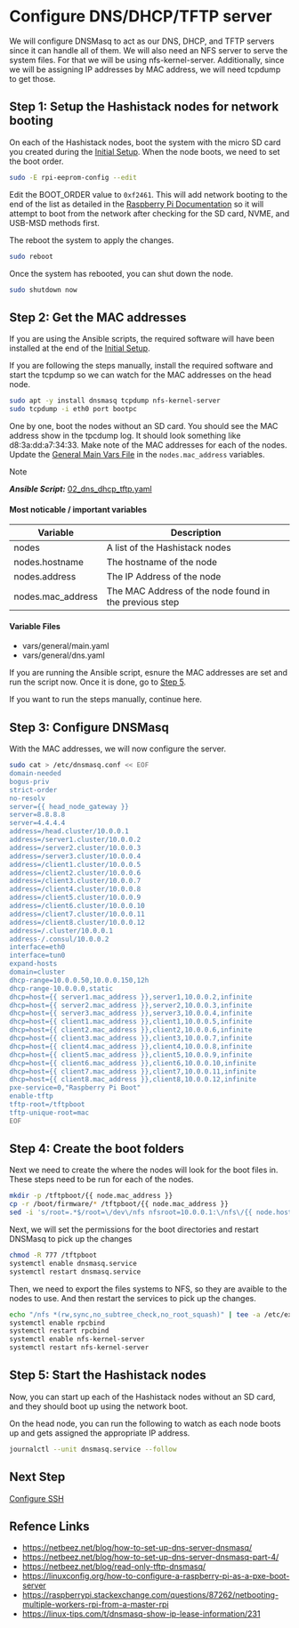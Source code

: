 # Configure DNS/DHCP/TFTP server

We will configure DNSMasq to act as our DNS, DHCP, and TFTP servers since
it can handle all of them. We will also need an NFS server to serve the
system files. For that we will be using nfs-kernel-server. Additionally,
since we will be assigning IP addresses by MAC address, we will need
tcpdump to get those.

## Step 1: Setup the Hashistack nodes for network booting

On each of the Hashistack nodes, boot the system with the micro SD card
you created during the [Initial Setup](01_initial_setup.md#step-3-create-sd-card).
When the node boots, we need to set the boot order.

```bash
sudo -E rpi-eeprom-config --edit
```

Edit the BOOT_ORDER value to `0xf2461`. This will add network booting to
the end of the list as detailed in the
[Raspberry Pi Documentation](https://www.raspberrypi.com/documentation/computers/raspberry-pi.html#raspberry-pi-bootloader-configuration)
so it will attempt to boot from the network after checking for the SD card,
NVME, and USB-MSD methods first.

The reboot the system to apply the changes.

```bash
sudo reboot
```

Once the system has rebooted, you can shut down the node.

```bash
sudo shutdown now
```

## Step 2: Get the MAC addresses

If you are using the Ansible scripts, the required software will have
been installed at the end of the [Initial Setup](01_initial_setup.md#step-41-setup-static-ip-address-for-head-node).

If you are following the steps manually, install the required software
and start the tcpdump so we can watch for the MAC addresses on the head
node.

```bash
sudo apt -y install dnsmasq tcpdump nfs-kernel-server
sudo tcpdump -i eth0 port bootpc
```

One by one, boot the nodes without an SD card. You should see the MAC
address show in the tpcdump log. It should look something like
d8:3a:dd:a7:34:33. Make note of the MAC addresses for each of the nodes.
Update the [General Main Vars File](../../vars/general/main.yaml) in the
`nodes.mac_address` variables.

> [!NOTE]  
> **_Ansible Script:_** [02_dns_dhcp_tftp.yaml](../02_dns_dhcp_tftp.yaml)

#### Most noticable / important variables

| Variable          | Description                                            |
| ----------------- | ------------------------------------------------------ |
| nodes             | A list of the Hashistack nodes                         |
| nodes.hostname    | The hostname of the node                               |
| nodes.address     | The IP Address of the node                             |
| nodes.mac_address | The MAC Address of the node found in the previous step |

#### Variable Files

-   vars/general/main.yaml
-   vars/general/dns.yaml

If you are running the Ansible script, esnure the MAC addresses are set
and run the script now. Once it is done, go to [Step 5](#step-5-start-the-hashistack-nodes).

If you want to run the steps manually, continue here.

## Step 3: Configure DNSMasq

With the MAC addresses, we will now configure the server.

```bash
sudo cat > /etc/dnsmasq.conf << EOF
domain-needed
bogus-priv
strict-order
no-resolv
server={{ head_node_gateway }}
server=8.8.8.8
server=4.4.4.4
address=/head.cluster/10.0.0.1
address=/server1.cluster/10.0.0.2
address=/server2.cluster/10.0.0.3
address=/server3.cluster/10.0.0.4
address=/client1.cluster/10.0.0.5
address=/client2.cluster/10.0.0.6
address=/client3.cluster/10.0.0.7
address=/client4.cluster/10.0.0.8
address=/client5.cluster/10.0.0.9
address=/client6.cluster/10.0.0.10
address=/client7.cluster/10.0.0.11
address=/client8.cluster/10.0.0.12
address=/.cluster/10.0.0.1
address-/.consul/10.0.0.2
interface=eth0
interface=tun0
expand-hosts
domain=cluster
dhcp-range=10.0.0.50,10.0.0.150,12h
dhcp-range-10.0.0.0,static
dhcp=host={{ server1.mac_address }},server1,10.0.0.2,infinite
dhcp=host={{ server2.mac_address }},server2,10.0.0.3,infinite
dhcp=host={{ server3.mac_address }},server3,10.0.0.4,infinite
dhcp=host={{ client1.mac_address }},client1,10.0.0.5,infinite
dhcp=host={{ client2.mac_address }},client2,10.0.0.6,infinite
dhcp=host={{ client3.mac_address }},client3,10.0.0.7,infinite
dhcp=host={{ client4.mac_address }},client4,10.0.0.8,infinite
dhcp=host={{ client5.mac_address }},client5,10.0.0.9,infinite
dhcp=host={{ client6.mac_address }},client6,10.0.0.10,infinite
dhcp=host={{ client7.mac_address }},client7,10.0.0.11,infinite
dhcp=host={{ client8.mac_address }},client8,10.0.0.12,infinite
pxe-service=0,"Raspberry Pi Boot"
enable-tftp
tftp-root=/tftpboot
tftp-unique-root=mac
EOF
```

## Step 4: Create the boot folders

Next we need to create the where the nodes will look for the boot files in.
These steps need to be run for each of the nodes.

```bash
mkdir -p /tftpboot/{{ node.mac_address }}
cp -r /boot/firmware/* /tftpboot/{{ node.mac_address }}
sed -i 's/root=.*$/root=\/dev\/nfs nfsroot=10.0.0.1:\/nfs\/{{ node.hostname }},vers=3 rw ip=dhcp rootwait elevator=deadline/' /tftpboot/{{ node.mac_address }}/cmdline.txt
```

Next, we will set the permissions for the boot directories and restart
DNSMasq to pick up the changes

```bash
chmod -R 777 /tftpboot
systemctl enable dnsmasq.service
systemctl restart dnsmasq.service
```

Then, we need to export the files systems to NFS, so they are avaible to
the nodes to use. And then restart the services to pick up the changes.

```bash
echo "/nfs *(rw,sync,no_subtree_check,no_root_squash)" | tee -a /etc/exports
systemctl enable rpcbind
systemctl restart rpcbind
systemctl enable nfs-kernel-server
systemctl restart nfs-kernel-server
```

## Step 5: Start the Hashistack nodes

Now, you can start up each of the Hashistack nodes without an SD card,
and they should boot up using the network boot.

On the head node, you can run the following to watch as each node boots
up and gets assigned the appropriate IP address.

```bash
journalctl --unit dnsmasq.service --follow
```

## Next Step

[Configure SSH](03_configure_ssh.md)

## Refence Links

-   https://netbeez.net/blog/how-to-set-up-dns-server-dnsmasq/
-   https://netbeez.net/blog/how-to-set-up-dns-server-dnsmasq-part-4/
-   https://netbeez.net/blog/read-only-tftp-dnsmasq/
-   https://linuxconfig.org/how-to-configure-a-raspberry-pi-as-a-pxe-boot-server
-   https://raspberrypi.stackexchange.com/questions/87262/netbooting-multiple-workers-rpi-from-a-master-rpi
-   https://linux-tips.com/t/dnsmasq-show-ip-lease-information/231
